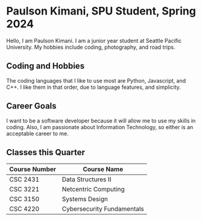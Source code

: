 # Paulson Kimani, SPU Student, Spring 2024
Hello, I am Paulson Kimani. I am a junior year student at Seattle Pacific University. My hobbies include coding, photography, and road trips.

## Coding and Hobbies
The coding languages that I like to use most are Python, Javascript, and C++. I like them in that order, due to language features, and simplicity.

## Career Goals
I want to be a software developer because it will allow me to use my skills in coding. Also, I am passionate about Information Technology, so either is  an acceptable career to me. 

## Classes this Quarter

| Course Number                 | Course Name                  |
|-------------------------------|------------------------------|
| CSC 2431                      | Data Structures II           |
| CSC 3221                      | Netcentric Computing         |
| CSC 3150                      | Systems Design               |
| CSC 4220                      | Cybersecurity Fundamentals   |
